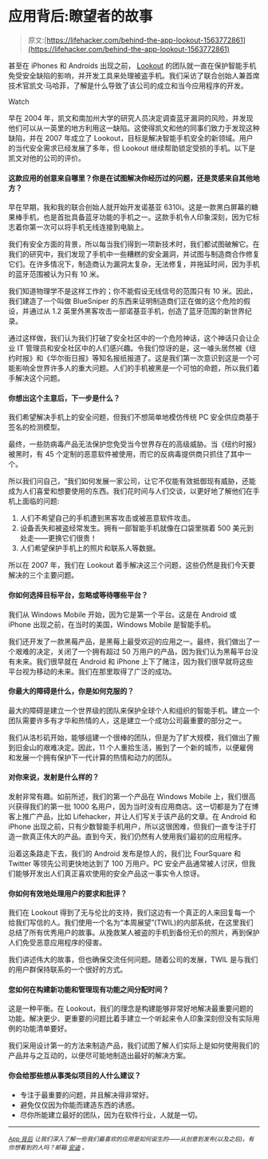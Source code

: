 # 应用背后:瞭望者的故事

> 原文:[https://lifehacker.com/behind-the-app-lookout-1563772861](https://lifehacker.com/behind-the-app-lookout-1563772861)

甚至在 iPhones 和 Androids 出现之前， [Lookout](http://lifehacker.com/lookout-helps-you-get-your-lost-phone-back-protects-yo-5950390) 的团队就一直在保护智能手机免受安全缺陷的影响，并开发工具来处理被盗手机。我们采访了联合创始人兼首席技术官凯文·马哈菲，了解是什么导致了该公司的成立和当今应用程序的开发。

Watch

早在 2004 年，凯文和南加州大学的研究人员决定调查蓝牙漏洞的风险，并发现他们可以从一英里的地方利用这一缺陷。这使得凯文和他的同事们致力于发现这种缺陷，并在 2007 年成立了 Lookout，目标是解决智能手机安全的新领域。用户的当代安全需求已经发展了多年，但 Lookout 继续帮助锁定受损的手机。以下是凯文对他的公司的评价。

#### 这款应用的创意来自哪里？你是在试图解决你经历过的问题，还是灵感来自其他地方？

早在早期，我和我的联合创始人就开始开发诺基亚 6310i。这是一款黑白屏幕的糖果棒手机，也是首批具备蓝牙功能的手机之一。这款手机令人印象深刻，因为它标志着你第一次可以将手机无线连接到电脑上。

我们有安全方面的背景，所以每当我们得到一项新技术时，我们都试图破解它。在我们的研究中，我们发现了手机中一些糟糕的安全漏洞，并试图与制造商合作修复它们。在许多情况下，制造商认为漏洞太复杂，无法修复，并拖延时间，因为手机的蓝牙范围被认为只有 10 米。

我们知道物理学不是这样工作的；你不能假设无线信号的范围只有 10 米。因此，我们建造了一个叫做 BlueSniper 的东西来证明制造商们正在做的这个危险的假设，并通过从 1.2 英里外黑客攻击一部诺基亚手机，创造了蓝牙范围的新世界纪录。

通过这样做，我们认为我们打破了安全社区中的一个危险神话，这个神话只会让企业 IT 管理员和安全社区中的人们感兴趣。令我们惊讶的是，这一噱头居然被《纽约时报》和《华尔街日报》等知名报纸报道了。这是我们第一次意识到这是一个可能影响全世界许多人的重大问题。人们的手机被黑是一个可怕的命题，所以我们着手解决这个问题。

#### 你想出这个主意后，下一步是什么？

我们希望解决手机上的安全问题，但我们不想简单地模仿传统 PC 安全供应商基于签名的检测模型。

最终，一些防病毒产品无法保护您免受当今世界存在的高级威胁。当《纽约时报》被黑时，有 45 个定制的恶意软件被使用，而它的反病毒提供商只抓住了其中一个。

所以我们问自己，“我们如何发展一家公司，让它不仅能有效抵御现有威胁，还能成为人们喜爱和想要使用的东西。我们花时间与人们交谈，以更好地了解他们在手机上面临的问题:

1.  人们不希望自己的手机遭到黑客攻击或被恶意软件攻击。
2.  设备丢失和被盗经常发生。拥有一部智能手机就像在口袋里揣着 500 美元到处走——更换它们很贵！
3.  人们希望保护手机上的照片和联系人等数据。

所以在 2007 年，我们在 Lookout 着手解决这三个问题，这些仍然是我们今天要解决的三个主要问题。

#### 你如何选择目标平台，忽略或等待哪些平台？

我们从 Windows Mobile 开始，因为它是第一个平台。这是在 Android 或 iPhone 出现之前，在当时的美国，Windows Mobile 是智能手机。

我们还开发了一款黑莓产品，是黑莓上最受欢迎的应用之一。最终，我们做出了一个艰难的决定，关闭了一个拥有超过 50 万用户的产品，因为我们认为黑莓平台没有未来。我们很早就在 Android 和 iPhone 上下了赌注，因为我们很早就将这些平台视为移动的未来。我们在那里取得了广泛的成功。

#### 你最大的障碍是什么，你是如何克服的？

最大的障碍是建立一个世界级的团队来保护全球个人和组织的智能手机。建立一个团队需要许多有才华和热情的人，这是建立一个成功公司最重要的部分之一。

我们从洛杉矶开始，能够组建一个很棒的团队，但是为了扩大规模，我们做出了搬到旧金山的艰难决定。因此，11 个人重拾生活，搬到了一个新的城市，以便雇佣和发展一个拥有保护下一代计算的热情和动力的团队。

#### 对你来说，发射是什么样的？

发射非常有趣。如前所述，我们的第一个产品在 Windows Mobile 上，我们很高兴获得我们的第一批 1000 名用户，因为当时没有应用商店。这一切都是为了在博客上推广产品，比如 Lifehacker，并让人们写关于该产品的文章。在 Android 和 iPhone 出现之前，只有少数智能手机用户，所以这很困难，但我们一直专注于打造一款真正伟大的产品。直到今天，我们仍然有人使用我们最初的应用程序。

沿着这条路走下去，我们的 Android 发布是惊人的，我们比 FourSquare 和 Twitter 等领先公司更快地达到了 100 万用户。PC 安全产品通常被人讨厌，但我们能够开发出人们真正喜欢使用的安全产品这一事实令人惊讶。

#### 你如何有效地处理用户的要求和批评？

我们在 Lookout 得到了无与伦比的支持，我们这边有一个真正的人来回复每一个给我们写信的人。我们使用一个名为“本周展望”(TWIL)的内部系统，在这里我们总结了所有优秀用户的故事。从挽救某人被盗的手机到备份无价的照片，再到保护人们免受恶意应用程序的侵害。

我们讲述伟大的故事，但也确保交流任何问题。随着公司的发展，TWIL 是与我们的用户群保持联系的一个很好的方式。

#### 您如何在构建新功能和管理现有功能之间分配时间？

这是一种平衡。在 Lookout，我们的理念是构建能够非常好地解决最重要问题的功能。解决更少、更重要的问题比着手建立一个听起来令人印象深刻但没有实际用例的功能清单要好。

我们采用设计第一的方法来制造产品，我们试图了解人们实际上是如何使用我们的产品并与之互动的，以便尽可能地制造出最好的解决方案。

#### 你会给那些想从事类似项目的人什么建议？

*   专注于最重要的问题，并且解决得非常好。
*   避免仅仅因为你能而建造东西的诱惑。
*   尽你所能建立最好的团队，因为在软件行业，人就是一切。

* * *

<small></small>*[<small>*App 背后*</small>](http://lifehacker.com/behindtheapp) <small>*让我们深入了解一些我们最喜欢的应用是如何诞生的——从创意到发布(以及之后)。有你想看到的人吗？邮箱*</small> [<small>*安迪*</small>](mailto:andy@lifehacker.com) <small>*。*</small>*